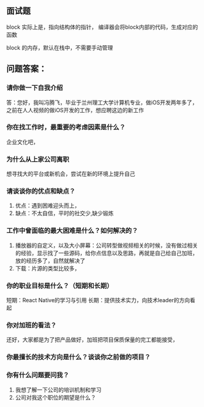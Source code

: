 
## 面试题
block 实际上是，指向结构体的指针，
编译器会将block内部的代码，生成对应的函数

block 的内存，默认在栈中，不需要手动管理




## 问题答案：

### 请你做一下自我介绍答：您好，我叫冯腾飞，毕业于兰州理工大学计算机专业，做iOS开发两年多了，之前在人人视频的做iOS开发的工作，想应聘这边的新工作 
### 你在找工作时，最重要的考虑因素是什么？
企业文化吧，
### 为什么从上家公司离职
想寻找大的平台或新机会，尝试在新的环境上提升自己
### 请谈谈你的优点和缺点？
1. 优点：遇到困难迎头而上，
2. 缺点：不太自信，平时的社交少,缺少锻炼
### 工作中曾面临的最大困难是什么？如何解决的？
1. 播放器的自定义，以及大小屏幕：公司转型做视频相关的时候，没有做过相关的经验，显示找了一些源码，给你点信息以及思路，再就是自己给自己加班，放的经历多了，自然就解决了
2. 下载：片源的类型比较多，
### 你的职业目标是什么？（短期和长期）
短期：React Native的学习与引用
长期：提供技术实力，向技术leader的方向看起
### 你对加班的看法？
还好，大家都是为了把产品做好，加班把项目保质保量的完工都能接受，
### 你最擅长的技术方向是什么？谈谈你之前做的项目？
### 你有什么问题要问我？
1. 我想了解一下公司的培训机制和学习
2. 公司对我这个职位的期望是什么？

























